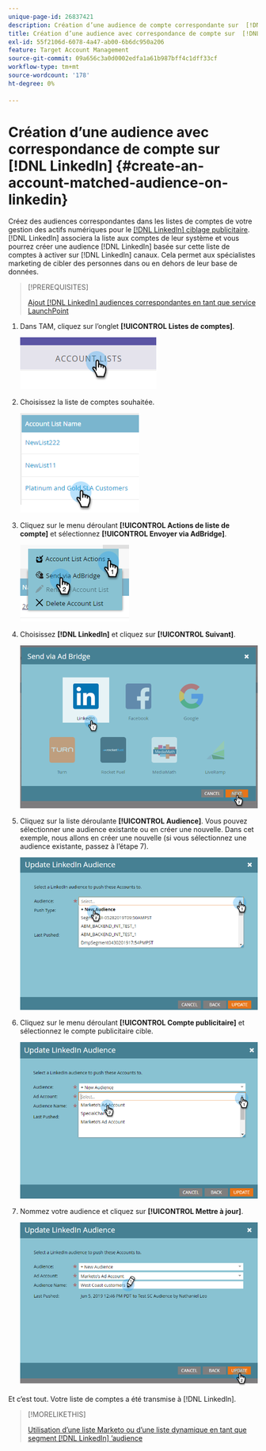 ```yaml
---
unique-page-id: 26837421
description: Création d’une audience de compte correspondante sur  [!DNL LinkedIn] - Documents Marketo - Documentation du produit
title: Création d’une audience avec correspondance de compte sur  [!DNL LinkedIn]
exl-id: 55f2106d-6078-4a47-ab00-6b6dc950a206
feature: Target Account Management
source-git-commit: 09a656c3a0d0002edfa1a61b987bff4c1dff33cf
workflow-type: tm+mt
source-wordcount: '178'
ht-degree: 0%

---
```


# Création d’une audience avec correspondance de compte sur [!DNL LinkedIn] {#create-an-account-matched-audience-on-linkedin}

Créez des audiences correspondantes dans les listes de comptes de votre gestion des actifs numériques pour le [[!DNL LinkedIn] ciblage publicitaire](https://business.linkedin.com/marketing-solutions/ad-targeting/account-targeting). [!DNL LinkedIn] associera la liste aux comptes de leur système et vous pourrez créer une audience [!DNL LinkedIn] basée sur cette liste de comptes à activer sur [!DNL LinkedIn] canaux. Cela permet aux spécialistes marketing de cibler des personnes dans ou en dehors de leur base de données.

>[!PREREQUISITES]
>
>[Ajout  [!DNL LinkedIn]  audiences correspondantes en tant que service LaunchPoint](/help/marketo/product-docs/demand-generation/ad-network-integrations/add-linkedin-matched-audiences-as-a-launchpoint-service.md)

1. Dans TAM, cliquez sur l’onglet **[!UICONTROL Listes de comptes]**.

   ![](assets/create-a-matched-audience-on-linkedin-1.png)

1. Choisissez la liste de comptes souhaitée.

   ![](assets/create-a-matched-audience-on-linkedin-2.png)

1. Cliquez sur le menu déroulant **[!UICONTROL Actions de liste de compte]** et sélectionnez **[!UICONTROL Envoyer via AdBridge]**.

   ![](assets/create-a-matched-audience-on-linkedin-3.png)

1. Choisissez **[!DNL LinkedIn]** et cliquez sur **[!UICONTROL Suivant]**.

   ![](assets/create-a-matched-audience-on-linkedin-4.png)

1. Cliquez sur la liste déroulante **[!UICONTROL Audience]**. Vous pouvez sélectionner une audience existante ou en créer une nouvelle. Dans cet exemple, nous allons en créer une nouvelle (si vous sélectionnez une audience existante, passez à l’étape 7).

   ![](assets/create-a-matched-audience-on-linkedin-5.png)

1. Cliquez sur le menu déroulant **[!UICONTROL Compte publicitaire]** et sélectionnez le compte publicitaire cible.

   ![](assets/create-a-matched-audience-on-linkedin-6.png)

1. Nommez votre audience et cliquez sur **[!UICONTROL Mettre à jour]**.

   ![](assets/create-a-matched-audience-on-linkedin-7.png)

Et c’est tout. Votre liste de comptes a été transmise à [!DNL LinkedIn].

>[!MORELIKETHIS]
>
>[Utilisation d’une liste Marketo ou d’une liste dynamique en tant que segment  [!DNL LinkedIn] ’audience](/help/marketo/product-docs/demand-generation/social/social-functions/use-a-marketo-list-or-smart-list-as-a-linkedin-audience-segment.md)

